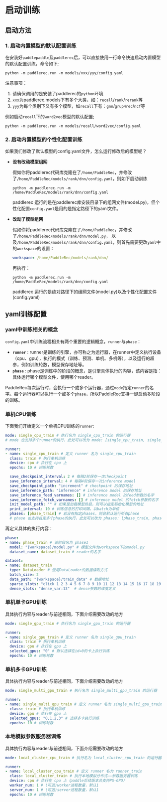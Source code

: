 # 启动训练



## 启动方法

### 1. 启动内置模型的默认配置训练

在安装好`paddlepaddle`及`paddlerec`后，可以直接使用一行命令快速启动内置模型的默认配置训练，命令如下;

```shell
python -m paddlerec.run -m models/xxx/yyy/config.yaml
```

注意事项：
1. 请确保调用的是安装了paddlerec的`python`环境
2. `xxx`为paddlerec.models下有多个大类，如：`recall`/`rank`/`rerank`等
3. `yyy`为每个类别下又有多个模型，如`recall`下有：`gnn`/`grup4rec`/`ncf`等

例如启动`recall`下的`word2vec`模型的默认配置;

```shell
python -m paddlerec.run -m models/recall/word2vec/config.yaml
```

### 2. 启动内置模型的个性化配置训练

如果我们修改了默认模型的config.yaml文件，怎么运行修改后的模型呢？

- **没有改动模型组网**

  假如你将paddlerec代码库克隆在了`/home/PaddleRec`，并修改了`/home/PaddleRec/models/rank/dnn/config.yaml`，则如下启动训练

  ```shell
  python -m paddlerec.run -m /home/PaddleRec/models/rank/dnn/config.yaml
  ```

  paddlerec 运行的是在paddlerec库安装目录下的组网文件(model.py)，但个性化配置`config.yaml`是用的是指定路径下的yaml文件。

- **改动了模型组网**

  假如你将paddlerec代码库克隆在了`/home/PaddleRec`，并修改了`/home/PaddleRec/models/rank/dnn/model.py`， 以及`/home/PaddleRec/models/rank/dnn/config.yaml`，则首先需要更改`yaml`中的`workspace`的设置：

  ```yaml
  workspace: /home/PaddleRec/models/rank/dnn/
  ```

  再执行：

  ```shell
  python -m paddlerec.run -m /home/PaddleRec/models/rank/dnn/config.yaml
  ```

  paddlerec 运行的是绝对路径下的组网文件(model.py)以及个性化配置文件(config.yaml)




## yaml训练配置

### yaml中训练相关的概念

`config.yaml`中训练流程相关有两个重要的逻辑概念，`runner`与`phase`：

- **`runner`** : runner是训练的引擎，亦可称之为运行器，在runner中定义执行设备（cpu、gpu），执行的模式（训练、预测、单机、多机等），以及运行的超参，例如训练轮数，模型保存地址等。
- **`phase`** : phase是训练中的阶段的概念，是引擎具体执行的内容，该内容是指：具体运行哪个模型文件，使用哪个reader。

PaddleRec每次运行时，会执行一个或多个运行器，通过`mode`指定`runner`的名字。每个运行器可以执行一个或多个`phase`，所以PaddleRec支持一键启动多阶段的训练。

### 单机CPU训练

下面我们开始定义一个单机CPU训练的`runner`:

```yaml
mode: single_cpu_train # 执行名为 single_cpu_train 的运行器
# mode 也支持多个runner的执行，此处可以改为 mode: [single_cpu_train, single_cpu_infer]

runner:
- name: single_cpu_train # 定义 runner 名为 single_cpu_train
  class: train # 执行单机训练
  device: cpu # 执行在 cpu 上
  epochs: 10 # 训练轮数

  save_checkpoint_interval: 2 # 每隔2轮保存一次checkpoint
  save_inference_interval: 4 # 每隔4轮保存一次inference model
  save_checkpoint_path: "increment" # checkpoint 的保存地址
  save_inference_path: "inference" # inference model 的保存地址
  save_inference_feed_varnames: [] # inference model 的feed参数的名字
  save_inference_fetch_varnames: [] # inference model 的fetch参数的名字
  init_model_path: "" # 如果是加载模型热启，则可以指定初始化模型的地址
  print_interval: 10 # 训练信息的打印间隔，以batch为单位
  phases: [phase_train] # 若没有指定phases，则会默认运行所有phase
  # phase 也支持自定多个phase的执行，此处可以改为 phases: [phase_train, phase_infer]
```

再定义具体的执行内容：

```yaml
phase:
- name: phase_train # 该阶段名为 phase1 
  model: "{workspace}/model.py" # 模型文件为workspace下的model.py
  dataset_name: dataset_train # reader的名字

dataset:
- name: dataset_train
  type: DataLoader # 使用DataLoader的数据读取方式
  batch_size: 2
  data_path: "{workspace}/train_data" # 数据地址
  sparse_slots: "click 1 2 3 4 5 6 7 8 9 10 11 12 13 14 15 16 17 18 19 20 21 22 23 24 25 26" # sparse 输入的位置定义
  dense_slots: "dense_var:13"  # dense参数的维度定义

```

### 单机单卡GPU训练

具体执行内容与reader与前述相同，下面介绍需要改动的地方

```yaml
mode: single_gpu_train # 执行名为 single_gpu_train 的运行器

runner:
- name: single_gpu_train # 定义 runner 名为 single_gpu_train
  class: train # 执行单机训练
  device: gpu # 执行在 gpu 上
  selected_gpus: "0" # 默认选择在id=0的卡上执行训练
  epochs: 10 # 训练轮数
```

### 单机多卡GPU训练

具体执行内容与reader与前述相同，下面介绍需要改动的地方

```yaml
mode: single_multi_gpu_train # 执行名为 single_multi_gpu_train 的运行器

runner:
- name: single_multi_gpu_train # 定义 runner 名为 single_multi_gpu_train
  class: train # 执行单机训练
  device: gpu # 执行在 gpu 上
  selected_gpus: "0,1,2,3" # 选择多卡执行训练
  epochs: 10 # 训练轮数
```

### 本地模拟参数服务器训练
具体执行内容与reader与前述相同，下面介绍需要改动的地方

```yaml
mode: local_cluster_cpu_train # 执行名为 local_cluster_cpu_train 的运行器

runner:
- name: local_cluster_cpu_train # 定义 runner 名为 runner_train
  class: local_cluster_train # 执行本地模拟分布式——参数服务器训练
  device: cpu # 执行在 cpu 上（paddle后续版本会支持PS-GPU）
  worker_num: 1 # (可选)worker进程数量，默认1
  server_num: 1 # (可选)server进程数量，默认1
  epochs: 10 # 训练轮数
```
